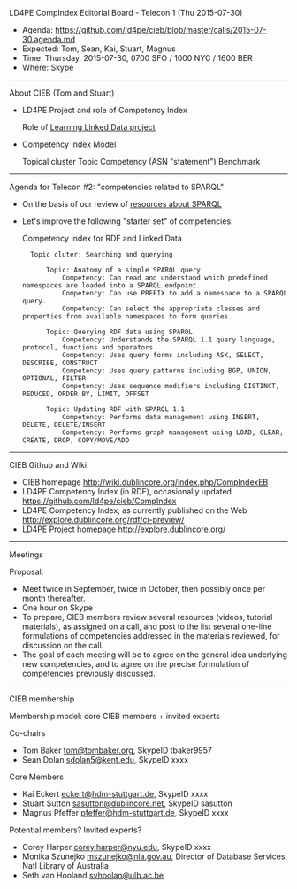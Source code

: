 LD4PE CompIndex Editorial Board - Telecon 1 (Thu 2015-07-30)

* Agenda:   https://github.com/ld4pe/cieb/blob/master/calls/2015-07-30.agenda.md
* Expected: Tom, Sean, Kai, Stuart, Magnus
* Time:     Thursday, 2015-07-30, 0700 SFO / 1000 NYC / 1600 BER
* Where:    Skype

----------------------------------------------------------------------
About CIEB (Tom and Stuart)

*  LD4PE Project and role of Competency Index

    Role of [Learning Linked Data project](http://lld.ischool.uw.edu/learning/)

*  Competency Index Model

    Topical cluster
    Topic 
    Competency (ASN "statement")
    Benchmark

----------------------------------------------------------------------
Agenda for Telecon #2: "competencies related to SPARQL"

* On the basis of our review of [resources about SPARQL](https://github.com/ld4pe/cieb/blob/master/calls/2015-07-30.review_list_SPARQL.md)

* Let's improve the following "starter set" of competencies:

    Competency Index for RDF and Linked Data

        Topic cluter: Searching and querying

            Topic: Anatomy of a simple SPARQL query    
                Competency: Can read and understand which predefined namespaces are loaded into a SPARQL endpoint.
                Competency: Can use PREFIX to add a namespace to a SPARQL query.
                Competency: Can select the appropriate classes and properties from available namespaces to form queries.

            Topic: Querying RDF data using SPARQL 
                Competency: Understands the SPARQL 1.1 query language, protocol, functions and operators
                Competency: Uses query forms including ASK, SELECT, DESCRIBE, CONSTRUCT
                Competency: Uses query patterns including BGP, UNION, OPTIONAL, FILTER
                Competency: Uses sequence modifiers including DISTINCT, REDUCED, ORDER BY, LIMIT, OFFSET

            Topic: Updating RDF with SPARQL 1.1    
                Competency: Performs data management using INSERT, DELETE, DELETE/INSERT
                Competency: Performs graph management using LOAD, CLEAR, CREATE, DROP, COPY/MOVE/ADD

----------------------------------------------------------------------
CIEB Github and Wiki

-  CIEB homepage
   http://wiki.dublincore.org/index.php/CompIndexEB
-  LD4PE Competency Index (in RDF), occasionally updated
   https://github.com/ld4pe/cieb/CompIndex
-  LD4PE Competency Index, as currently published on the Web
   http://explore.dublincore.org/rdf/ci-preview/
-  LD4PE Project homepage
   http://explore.dublincore.org/

----------------------------------------------------------------------
Meetings

Proposal: 
* Meet twice in September, twice in October, then possibly once 
  per month thereafter.
* One hour on Skype
* To prepare, CIEB members review several resources (videos, tutorial 
  materials), as assigned on a call, and post to the list several one-line 
  formulations of competencies addressed in the materials reviewed, for
  discussion on the call.
* The goal of each meeting will be to agree on the general idea underlying 
  new competencies, and to agree on the precise formulation of competencies
  previously discussed.

----------------------------------------------------------------------
CIEB membership

Membership model: core CIEB members + invited experts

Co-chairs
* Tom Baker <tom@tombaker.org>, SkypeID tbaker9957
* Sean Dolan <sdolan5@kent.edu>, SkypeID xxxx

Core Members
* Kai Eckert <eckert@hdm-stuttgart.de>, SkypeID xxxx
* Stuart Sutton <sasutton@dublincore.net>, SkypeID sasutton
* Magnus Pfeffer <pfeffer@hdm-stuttgart.de>, SkypeID xxxx

Potential members?  Invited experts?
* Corey Harper <corey.harper@nyu.edu>, SkypeID xxxx
* Monika Szunejko <mszunejko@nla.gov.au>, Director of Database Services, Natl Library of Australia 
* Seth van Hooland <svhoolan@ulb.ac.be>
